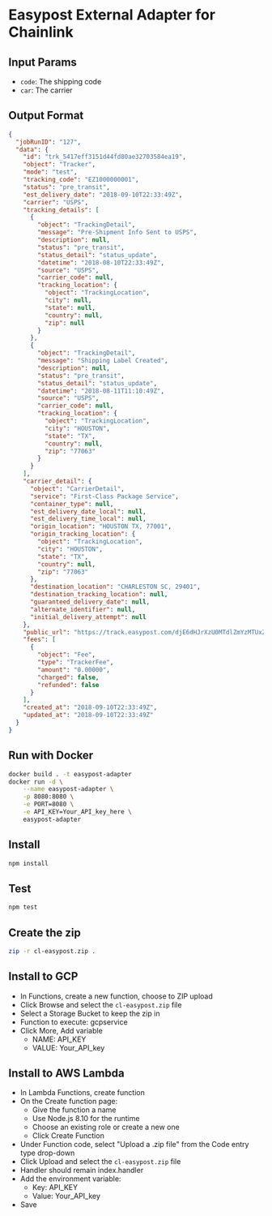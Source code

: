 # Easypost External Adapter for Chainlink

## Input Params
- `code`: The shipping code
- `car`: The carrier

## Output Format

```json
{
  "jobRunID": "127",
  "data": {
    "id": "trk_5417eff3151d44fd80ae32703584ea19",
    "object": "Tracker",
    "mode": "test",
    "tracking_code": "EZ1000000001",
    "status": "pre_transit",
    "est_delivery_date": "2018-09-10T22:33:49Z",
    "carrier": "USPS",
    "tracking_details": [
      {
        "object": "TrackingDetail",
        "message": "Pre-Shipment Info Sent to USPS",
        "description": null,
        "status": "pre_transit",
        "status_detail": "status_update",
        "datetime": "2018-08-10T22:33:49Z",
        "source": "USPS",
        "carrier_code": null,
        "tracking_location": {
          "object": "TrackingLocation",
          "city": null,
          "state": null,
          "country": null,
          "zip": null
        }
      },
      {
        "object": "TrackingDetail",
        "message": "Shipping Label Created",
        "description": null,
        "status": "pre_transit",
        "status_detail": "status_update",
        "datetime": "2018-08-11T11:10:49Z",
        "source": "USPS",
        "carrier_code": null,
        "tracking_location": {
          "object": "TrackingLocation",
          "city": "HOUSTON",
          "state": "TX",
          "country": null,
          "zip": "77063"
        }
      }
    ],
    "carrier_detail": {
      "object": "CarrierDetail",
      "service": "First-Class Package Service",
      "container_type": null,
      "est_delivery_date_local": null,
      "est_delivery_time_local": null,
      "origin_location": "HOUSTON TX, 77001",
      "origin_tracking_location": {
        "object": "TrackingLocation",
        "city": "HOUSTON",
        "state": "TX",
        "country": null,
        "zip": "77063"
      },
      "destination_location": "CHARLESTON SC, 29401",
      "destination_tracking_location": null,
      "guaranteed_delivery_date": null,
      "alternate_identifier": null,
      "initial_delivery_attempt": null
    },
    "public_url": "https://track.easypost.com/djE6dHJrXzU0MTdlZmYzMTUxZDQ0ZmQ4MGFlMzI3MDM1ODRlYTE5",
    "fees": [
      {
        "object": "Fee",
        "type": "TrackerFee",
        "amount": "0.00000",
        "charged": false,
        "refunded": false
      }
    ],
    "created_at": "2018-09-10T22:33:49Z",
    "updated_at": "2018-09-10T22:33:49Z"
  }
}
```

## Run with Docker
```bash
docker build . -t easypost-adapter
docker run -d \
    --name easypost-adapter \
    -p 8080:8080 \
    -e PORT=8080 \
    -e API_KEY=Your_API_key_here \
    easypost-adapter
```

## Install

```bash
npm install
```

## Test

```bash
npm test
```

## Create the zip

```bash
zip -r cl-easypost.zip .
```

## Install to GCP

- In Functions, create a new function, choose to ZIP upload
- Click Browse and select the `cl-easypost.zip` file
- Select a Storage Bucket to keep the zip in
- Function to execute: gcpservice
- Click More, Add variable
  - NAME: API_KEY
  - VALUE: Your_API_key

## Install to AWS Lambda

- In Lambda Functions, create function
- On the Create function page:
  - Give the function a name
  - Use Node.js 8.10 for the runtime
  - Choose an existing role or create a new one
  - Click Create Function
- Under Function code, select "Upload a .zip file" from the Code entry type drop-down
- Click Upload and select the `cl-easypost.zip` file
- Handler should remain index.handler
- Add the environment variable:
  - Key: API_KEY
  - Value: Your_API_key
- Save
